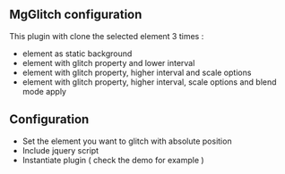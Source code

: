## MgGlitch configuration

This plugin with clone the selected element 3 times :
   - element as static background
   - element with glitch property and lower interval
   - element with glitch property, higher interval and scale options
   - element with glitch property, higher interval, scale options and blend mode apply 

## Configuration
- Set the element you want to glitch with absolute position
- Include jquery script
- Instantiate plugin ( check the demo for example )
